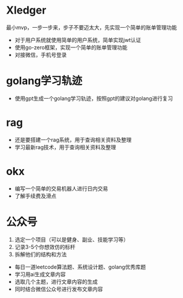 # Xledger
最小mvp，一步一步来，步子不要迈太大，先实现一个简单的账单管理功能
- 对于用户系统就使用简单的用户系统，简单实现jwt认证
- 使用go-zero框架，实现一个简单的账单管理功能
- 对接微信，手机号登录

# golang学习轨迹
- 使用gpt生成一个golang学习轨迹，按照gpt的建议对golang进行复习

# rag
- 还是要搭建一个rag系统，用于查询相关资料及整理
- 学习最新rag技术，用于查询相关资料及整理

# okx
- 编写一个简单的交易机器人进行日内交易
- 了解手续费及滑点

# 公众号
1. 选定一个项目（可以是健身、副业、技能学习等）
2. 记录3-5个你想效仿的标杆
3. 拆解他们的结构和方法
- 每日一道leetcode算法题、系统设计题、golang优秀库题
- 学习用ai生成文章内容
- 选取几个主题，进行文章内容的生成
- 同时结合微信公众号进行发布文章内容